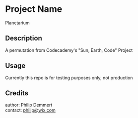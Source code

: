 # Project Name

Planetarium


## Description

A permutation from Codecademy's "Sun, Earth, Code" Project

## Usage 

Currently this repo is for testing purposes only, not production


## Credits

author: Philip Demmert
<br>
contact: philip@wix.com

